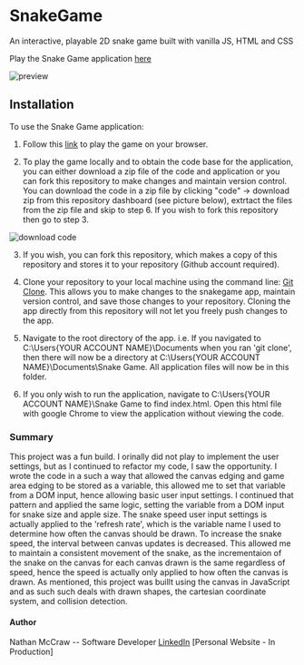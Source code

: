 # SnakeGame
An interactive, playable 2D snake game built with vanilla JS, HTML and CSS

Play the Snake Game application [here](https://nathan-mccraw.github.io/SnakeGame/)

![preview](https://user-images.githubusercontent.com/84479635/128907639-eddf6a6b-489a-4b5d-af81-bbc49e93d9ed.JPG)


## Installation

To use the Snake Game application:

1.  Follow this [link](https://nathan-mccraw.github.io/SnakeGame/) to play the game on your browser.

2.  To play the game locally and to obtain the code base for the application, you can either download a zip file of the code and application or you can fork this repository to       make changes and maintain version control.  You can download the code in a zip file by clicking "code" -> download zip from this repository dashboard (see picture below),       extrtact the files from the zip file and skip to step 6.  If you wish to fork this repository then go to step 3.

![download code](https://user-images.githubusercontent.com/84479635/128907256-a4157cf2-87f9-4f78-819d-b69426356da7.JPG)

3. If you wish, you can fork this repository, which makes a copy of this repository and stores it to your repository (Github account required).

4.  Clone your repository to your local machine using the command line: [Git Clone](https://git-scm.com/docs/git-clone). This allows you to make changes to the snakegame app,       maintain version control, and save those changes to your repository.  Cloning the app directly from this repository will not let you freely push changes to the app.

5.  Navigate to the root directory of the app.  i.e. If you navigated to C:\Users\{YOUR ACCOUNT NAME}\Documents when you ran 'git clone', then there will now be a directory at       C:\Users\{YOUR ACCOUNT NAME}\Documents\Snake Game.  All application files will now be in this folder.

6.  If you only wish to run the application, navigate to C:\Users\{YOUR ACCOUNT NAME}\Snake Game to find index.html. Open this html file with google Chrome to view the               application without viewing the code.

### Summary
This project was a fun build.  I orinally did not play to implement the user settings, but as I continued to refactor my code, I saw the opportunity.  I wrote the code in a such a way that allowed the canvas edging and game area edging to be stored as a variable, this allowed me to set that variable from a DOM input, hence allowing basic user input settings. I continued that pattern and applied the same logic, setting the variable from a DOM input for snake size and apple size.  The snake speed user input settings is actually applied to the 'refresh rate', which is the variable name I used to determine how often the canvas should be drawn.  To increase the snake speed, the interval between canvas updates is decreased.  This allowed me to maintain a consistent movement of the snake, as the incrementaion of the snake on the canvas for each canvas drawn is the same regardless of speed, hence the speed is actually only applied to how often the canvas is drawn.  As mentioned, this project was buillt using the canvas in JavaScript and as such such deals with drawn shapes, the cartesian coordinate system, and collision detection.


#### Author
Nathan McCraw -- Software Developer [LinkedIn](https://www.linkedin.com/in/nathan-mccraw-5291535b/) [Personal Website - In Production]

